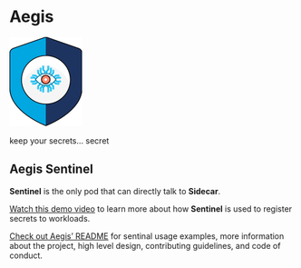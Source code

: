 # Aegis

![Aegis](assets/aegis-icon.png "Aegis")

keep your secrets… secret
## Aegis Sentinel

**Sentinel** is the only pod that can directly talk to **Sidecar**.

[Watch this demo video][aegis-demo-video] to learn more about how **Sentinel**
is used to register secrets to workloads.

[Check out Aegis’ README][aegis-readme] for sentinal usage examples,
more information about the project, high level design, contributing guidelines, 
and code of conduct.

[aegis]: https://github.com/zerotohero-dev/aegis "Aegis"
[aegis-readme]: https://github.com/zerotohero-dev/aegis/blob/main/README.md "Aegis README"
[aegis-demo-video]: https://vimeo.com/v0lkan/secrets "Aegis: Keep your secrets… Secret."
[netshoot]: https://github.com/nicolaka/netshoot "Netshoot:  Docker + Kubernetes network trouble-shooting swiss-army container"

